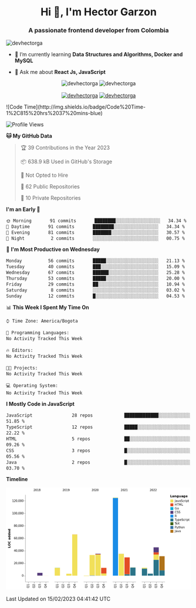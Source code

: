 <h1 align="center">Hi 👋, I'm Hector Garzon</h1>
<h3 align="center">A passionate frontend developer from Colombia</h3>

<p align="left"> <img src="https://komarev.com/ghpvc/?username=devhectorga" alt="devhectorga" /> </p>

- 🌱 I’m currently learning **Data Structures and Algorithms, Docker and MySQL**

- 💬 Ask me about **React Js, JavaScript**

<p align="center"> <img src="https://github-readme-stats.vercel.app/api?username=devhectorga&count_private=true&show_icons=true" alt="devhectorga" /> <img src="https://github-readme-stats.vercel.app/api/top-langs/?username=devhectorga&layout=compact" alt="devhectorga" /></p>

<p align="center">
<a href="https://twitter.com/devhectorga" target="blank"><img align="center" src="https://cdn.jsdelivr.net/npm/simple-icons@3.0.1/icons/twitter.svg" alt="devhectorga" height="20" width="20" /></a>
<a href="https://linkedin.com/in/devhectorga" target="blank"><img align="center" src="https://cdn.jsdelivr.net/npm/simple-icons@3.0.1/icons/linkedin.svg" alt="devhectorga" height="20" width="20" /></a>
</p>
<!--START_SECTION:waka-->
![Code Time](http://img.shields.io/badge/Code%20Time-1%2C815%20hrs%2037%20mins-blue)

![Profile Views](http://img.shields.io/badge/Profile%20Views-0-blue)

**🐱 My GitHub Data** 

> 🏆 39 Contributions in the Year 2023
 > 
> 📦 638.9 kB Used in GitHub's Storage 
 > 
> 🚫 Not Opted to Hire
 > 
> 📜 62 Public Repositories 
 > 
> 🔑 10 Private Repositories  
 > 
**I'm an Early 🐤** 

```text
🌞 Morning       91 commits       ████████░░░░░░░░░░░░░░░░░   34.34 % 
🌆 Daytime       91 commits       ████████░░░░░░░░░░░░░░░░░   34.34 % 
🌃 Evening       81 commits       ███████░░░░░░░░░░░░░░░░░░   30.57 % 
🌙 Night          2 commits       ░░░░░░░░░░░░░░░░░░░░░░░░░   00.75 % 

```
📅 **I'm Most Productive on Wednesday** 

```text
Monday          56 commits       █████░░░░░░░░░░░░░░░░░░░░   21.13 % 
Tuesday         40 commits       ███░░░░░░░░░░░░░░░░░░░░░░   15.09 % 
Wednesday       67 commits       ██████░░░░░░░░░░░░░░░░░░░   25.28 % 
Thursday        53 commits       █████░░░░░░░░░░░░░░░░░░░░   20.00 % 
Friday          29 commits       ██░░░░░░░░░░░░░░░░░░░░░░░   10.94 % 
Saturday         8 commits       ░░░░░░░░░░░░░░░░░░░░░░░░░   03.02 % 
Sunday          12 commits       █░░░░░░░░░░░░░░░░░░░░░░░░   04.53 % 

```


📊 **This Week I Spent My Time On** 

```text
⌚︎ Time Zone: America/Bogota

💬 Programming Languages: 
No Activity Tracked This Week

🔥 Editors: 
No Activity Tracked This Week

🐱‍💻 Projects: 
No Activity Tracked This Week

💻 Operating System: 
No Activity Tracked This Week

```

**I Mostly Code in JavaScript** 

```text
JavaScript               28 repos            █████████████░░░░░░░░░░░░   51.85 % 
TypeScript               12 repos            █████░░░░░░░░░░░░░░░░░░░░   22.22 % 
HTML                     5 repos             ██░░░░░░░░░░░░░░░░░░░░░░░   09.26 % 
CSS                      3 repos             █░░░░░░░░░░░░░░░░░░░░░░░░   05.56 % 
Java                     2 repos             █░░░░░░░░░░░░░░░░░░░░░░░░   03.70 % 

```


**Timeline**

![Chart not found](https://raw.githubusercontent.com/devHectorGa/devHectorGa/master/charts/bar_graph.png) 


 Last Updated on 15/02/2023 04:41:42 UTC
<!--END_SECTION:waka-->
